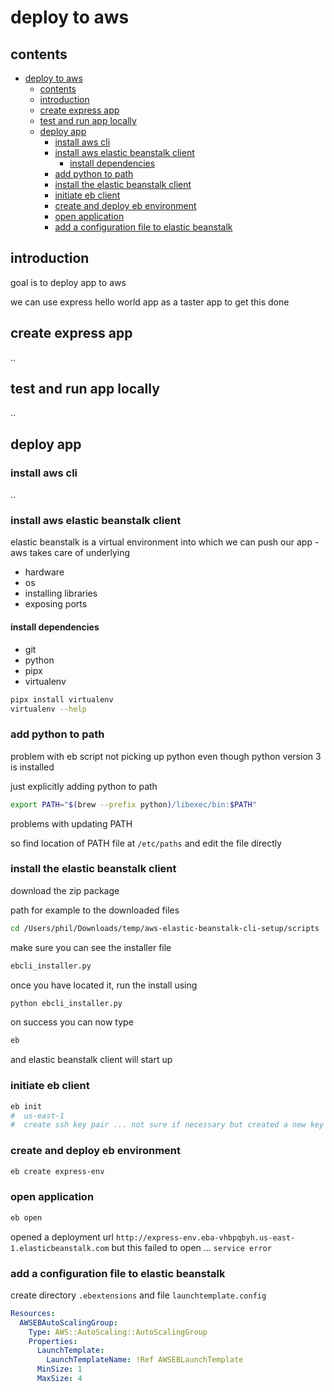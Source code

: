 # deploy to aws

## contents

- [deploy to aws](#deploy-to-aws)
  - [contents](#contents)
  - [introduction](#introduction)
  - [create express app](#create-express-app)
  - [test and run app locally](#test-and-run-app-locally)
  - [deploy app](#deploy-app)
    - [install aws cli](#install-aws-cli)
    - [install aws elastic beanstalk client](#install-aws-elastic-beanstalk-client)
      - [install dependencies](#install-dependencies)
    - [add python to path](#add-python-to-path)
    - [install the elastic beanstalk client](#install-the-elastic-beanstalk-client)
    - [initiate eb client](#initiate-eb-client)
    - [create and deploy eb environment](#create-and-deploy-eb-environment)
    - [open application](#open-application)
    - [add a configuration file to elastic beanstalk](#add-a-configuration-file-to-elastic-beanstalk)

## introduction

goal is to deploy app to aws

we can use express hello world app as a taster app to get this done

## create express app

.. 

## test and run app locally

..

## deploy app 

### install aws cli

..

### install aws elastic beanstalk client 

elastic beanstalk is a virtual environment into which we can push our app - aws takes care of underlying
- hardware
- os
- installing libraries
- exposing ports

#### install dependencies

- git
- python
- pipx
- virtualenv

```bash
pipx install virtualenv
virtualenv --help
```

### add python to path

problem with eb script not picking up python even though python version 3 is installed

just explicitly adding python to path 

```bash
export PATH="$(brew --prefix python)/libexec/bin:$PATH"
```

problems with updating PATH

so find location of PATH file at `/etc/paths` and edit the file directly

### install the elastic beanstalk client 

download the zip package 

path for example to the downloaded files 

```bash
cd /Users/phil/Downloads/temp/aws-elastic-beanstalk-cli-setup/scripts
```

make sure you can see the installer file

```bash
ebcli_installer.py
```

once you have located it, run the install using

```bash
python ebcli_installer.py 
```

on success you can now type 

```bash
eb
```

and elastic beanstalk client will start up

### initiate eb client

```bash
eb init
#  us-east-1
#  create ssh key pair ... not sure if necessary but created a new key pair anyway
```

### create and deploy eb environment

```bash
eb create express-env
```

### open application

```bash
eb open
```

opened a deployment url `http://express-env.eba-vhbpqbyh.us-east-1.elasticbeanstalk.com` but this failed to open ... `service error`

### add a configuration file to elastic beanstalk

create directory `.ebextensions` and file `launchtemplate.config`

```yml
Resources:
  AWSEBAutoScalingGroup:
    Type: AWS::AutoScaling::AutoScalingGroup
    Properties:
      LaunchTemplate:
        LaunchTemplateName: !Ref AWSEBLaunchTemplate
      MinSize: 1
      MaxSize: 4
```